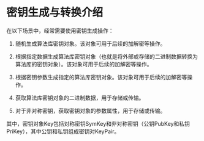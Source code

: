 # 密钥生成与转换介绍

在以下场景中，经常需要使用密钥生成操作：

1. 随机生成算法库密钥对象。该对象可用于后续的加解密等操作。

2. 根据指定数据生成算法库密钥对象（也就是将外部或存储的二进制数据转换为算法库的密钥对象）。该对象可用于后续的加解密等操作。

3. 根据密钥参数生成指定的算法库密钥对象。该对象可用于后续的加解密等操作。

4. 获取算法库密钥对象的二进制数据，用于存储或传输。

5. 对于非对称密钥，获取密钥对象的参数属性，用于存储或传输。

其中，密钥对象Key包括对称密钥SymKey和非对称密钥（公钥PubKey和私钥PriKey），其中公钥和私钥组成密钥对KeyPair。
